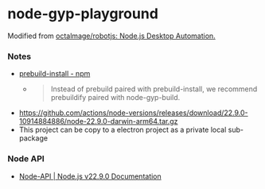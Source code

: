 node-gyp-playground
===================
Modified from [octalmage/robotjs: Node.js Desktop Automation.](https://github.com/octalmage/robotjs)

### Notes
- [prebuild-install - npm](https://www.npmjs.com/package/prebuild-install)
  - > Instead of prebuild paired with prebuild-install, we recommend prebuildify paired with node-gyp-build.
- https://github.com/actions/node-versions/releases/download/22.9.0-10914884886/node-22.9.0-darwin-arm64.tar.gz
- This project can be copy to a electron project as a private local sub-package

### Node API
- [Node-API | Node.js v22.9.0 Documentation](https://nodejs.org/api/n-api.html#prebuildify)

